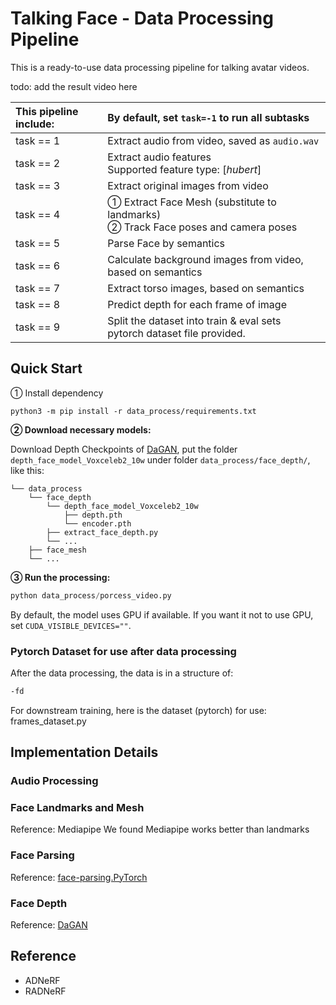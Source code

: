 # Talking Face - Data Processing Pipeline 
This is a ready-to-use data processing pipeline for talking avatar videos.

todo: add the result video here


| This pipeline include: | By default, set `task=-1` to run all subtasks|
| :--- | :--- |
| task == 1 | Extract audio from video, saved as `audio.wav` |
| task == 2 | Extract audio features <br>Supported feature type: \[*hubert*\] |
| task == 3 | Extract original images from video |
| task == 4 | &#9312; Extract Face Mesh (substitute to landmarks) <br>&#9313; Track Face poses and camera poses |
| task == 5 | Parse Face by semantics |
| task == 6 | Calculate background images from video, based on semantics |
| task == 7 | Extract torso images, based on semantics |
| task == 8 | Predict depth for each frame of image |
| task == 9 | Split the dataset into train & eval sets <br>pytorch dataset file provided. |


## Quick Start
&#9312; Install dependency
```
python3 -m pip install -r data_process/requirements.txt
```

**&#9313; Download necessary models:**

Download Depth Checkpoints of [DaGAN](https://github.com/harlanhong/CVPR2022-DaGAN#pre-trained-checkpoint), put the folder `depth_face_model_Voxceleb2_10w` under folder `data_process/face_depth/`, like this:
```
└── data_process
    └── face_depth
        └── depth_face_model_Voxceleb2_10w
            ├── depth.pth
            └── encoder.pth
        ├── extract_face_depth.py
        └── ...
    ├── face_mesh
    └── ...
```
**&#9314; Run the processing:**
```python
python data_process/porcess_video.py  
```
By default, the model uses GPU if available. If you want it not to use GPU, set `CUDA_VISIBLE_DEVICES=""`.

### Pytorch Dataset for use after data processing
After the data processing, the data is in a structure of:
```bash
-fd
```
For downstream training, here is the dataset (pytorch) for use: frames_dataset.py

## Implementation Details
### Audio Processing

### Face Landmarks and Mesh
Reference: Mediapipe
We found Mediapipe works better than landmarks

### Face Parsing
Reference: [face-parsing.PyTorch](https://github.com/zllrunning/face-parsing.PyTorch)
### Face Depth
Reference: [DaGAN](https://github.com/harlanhong/CVPR2022-DaGAN/tree/master)

## Reference
- ADNeRF
- RADNeRF